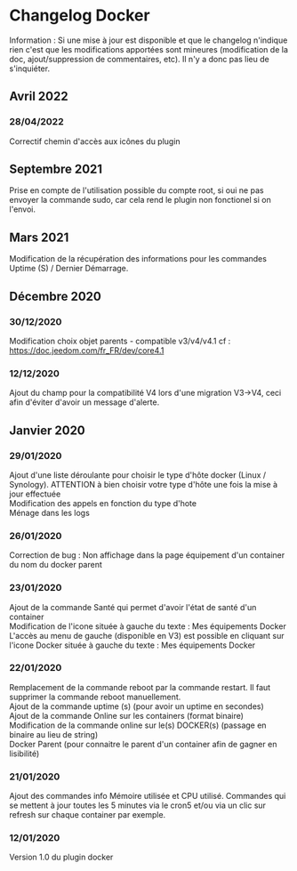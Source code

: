 # Changelog Docker

Information : Si une mise à jour est disponible et que le changelog n'indique rien c'est que les modifications apportées sont mineures (modification de la doc, ajout/suppression de commentaires, etc). Il n'y a donc pas lieu de s'inquiéter.

## Avril 2022
### 28/04/2022
Correctif chemin d'accès aux icônes du plugin

## Septembre 2021
Prise en compte de l'utilisation possible du compte root, si oui ne pas envoyer la commande sudo, car cela rend le plugin non fonctionel si on l'envoi.

## Mars 2021
Modification de la récupération des informations pour les commandes Uptime (S) / Dernier Démarrage.

## Décembre 2020

### 30/12/2020
Modification choix objet parents - compatible v3/v4/v4.1 cf : https://doc.jeedom.com/fr_FR/dev/core4.1

### 12/12/2020
Ajout du champ pour la compatibilité V4 lors d'une migration V3->V4, ceci afin d'éviter d'avoir un message d'alerte.

## Janvier 2020
### 29/01/2020
Ajout d'une liste déroulante pour choisir le type d'hôte docker (Linux / Synology). ATTENTION à bien choisir votre type d'hôte une fois la mise à jour effectuée<br />
Modification des appels en fonction du type d'hote<br />
Ménage dans les logs

### 26/01/2020
Correction de bug : Non affichage dans la page équipement d'un container du nom du docker parent

### 23/01/2020
Ajout de la commande Santé qui permet d'avoir l'état de santé d'un container<br/>
Modification de l'icone située à gauche du texte : Mes équipements Docker<br/>
L'accès au menu de gauche (disponible en V3) est possible en cliquant sur l'icone Docker située à gauche du texte : Mes équipements Docker

### 22/01/2020
Remplacement de la commande reboot par la commande restart. Il faut supprimer la commande reboot manuellement.<br/>
Ajout de la commande uptime (s) (pour avoir un uptime en secondes)<br/>
Ajout de la commande Online sur les containers (format binaire)<br/>
Modification de la commande online sur le(s) DOCKER(s) (passage en binaire au lieu de string)<br/>
Docker Parent (pour connaitre le parent d'un container afin de gagner en lisibilité)<br/>

### 21/01/2020
Ajout des commandes info Mémoire utilisée et CPU utilisé. Commandes qui se mettent à jour toutes les 5 minutes via le cron5 et/ou via un clic sur refresh sur chaque container par exemple.

### 12/01/2020
Version 1.0 du plugin docker
